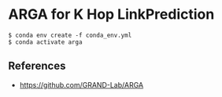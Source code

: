 # ARGA for K Hop LinkPrediction

```
$ conda env create -f conda_env.yml
$ conda activate arga
```

## References

- https://github.com/GRAND-Lab/ARGA